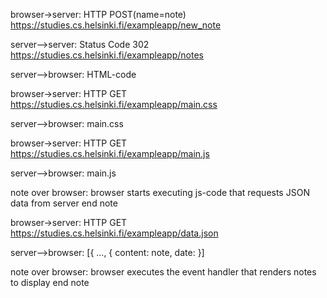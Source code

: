 browser->server: HTTP POST(name=note) https://studies.cs.helsinki.fi/exampleapp/new_note

server-->server: Status Code 302 https://studies.cs.helsinki.fi/exampleapp/notes

server-->browser: HTML-code

browser->server: HTTP GET https://studies.cs.helsinki.fi/exampleapp/main.css

server-->browser: main.css

browser->server: HTTP GET https://studies.cs.helsinki.fi/exampleapp/main.js

server-->browser: main.js

note over browser:
browser starts executing js-code
that requests JSON data from server 
end note

browser->server: HTTP GET https://studies.cs.helsinki.fi/exampleapp/data.json

server-->browser: [{ ..., { content: note, date: <POSTDATE> }]

note over browser:
browser executes the event handler
that renders notes to display
end note
